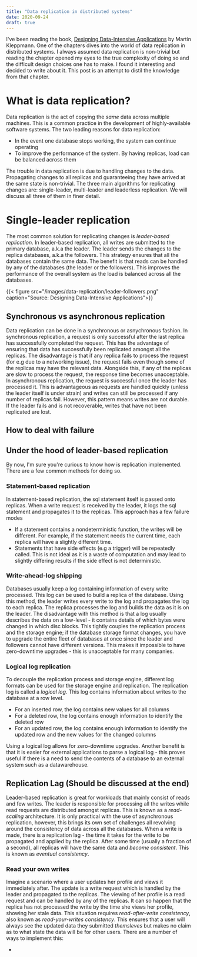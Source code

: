 ```yaml
---
title: "Data replication in distributed systems"
date: 2020-09-24
draft: true
---
```


I've been reading the book, [Designing Data-Intensive Applications](https://dataintensive.net) by Martin Kleppmann. One of the chapters dives into the world of data replication in distributed systems. I always assumed data replication is non-trivial but reading the chapter opened my eyes to the true complexity of doing so and the difficult design choices one has to make. I found it interesting and decided to write about it. This post is an attempt to distil the knowledge from that chapter.

# What is data replication?

Data replication is the act of copying the *same* data across multiple machines. This is a common practice in the development of highly-available software systems. The two leading reasons for data replication:

* In the event one database stops working, the system can continue operating
* To improve the performance of the system. By having replicas, load can be balanced across them

The trouble in data replication is due to handling changes to the data. Propagating changes to all replicas and guaranteeing they have arrived at the same state is non-trivial. The three main algorithms for replicating changes are: single-leader, multi-leader and leaderless replication. We will discuss all three of them in finer detail.

# Single-leader replication

The most common solution for replicating changes is *leader-based replication*. In leader-based replication, all writes are submitted to the primary database, a.k.a the leader. The leader sends the changes to the replica databases, a.k.a the followers. This strategy ensures that all the databases contain the same data. The benefit is that reads can be handled by any of the databases (the leader or the followers). This improves the performance of the overall system as the load is balanced across all the databases.

{{< figure src="/images/data-replication/leader-followers.png" caption="Source: Designing Data-Intensive Applications">}}

## Synchronous vs asynchronous replication

Data replication can be done in a synchronous or asnychronous fashion. In synchronous replication, a request is only successful after the last replica has successfully completed the request. This has the advantage of ensuring that data has successfully been replicated amongst all the replicas. The disadvantage is that if any replica fails to process the request (for e.g due to a networking issue), the request fails even though some of the replicas may have the relevant data. Alongside this, if any of the replicas are slow to process the request, the response time becomes unacceptable. In asynchronous replication, the request is successful once the leader has processed it. This is advantageous as requests are handled quickly (unless the leader itself is under strain) and writes can still be processed if any number of replicas fail. However, this pattern means writes are not durable. If the leader fails and is not recoverable, writes that have not been replicated are lost.

## How to deal with failure

## Under the hood of leader-based replication

By now, I'm sure you're curious to know how is replication implemented. There are a few common methods for doing so.

### Statement-based replication

In statement-based replication, the sql statement itself is passed onto replicas. When a write request is received by the leader, it logs the sql statement and propagates it to the replicas. This approach has a few failure modes

* If a statement contains a nondeterministic function, the writes will be different. For example, if the statement needs the current time, each replica will have a slightly different time.
* Statements that have side effects (e.g a trigger) will be repeatedly called. This is not ideal as it is a waste of computation and may lead to slightly differing results if the side effect is not deterministic.

### Write-ahead-log shipping

Databases usually keep a log containing information of every write processed. This log can be used to build a replica of the database. Using this method, the leader writes every write to the log and propagates the log to each replica. The replica processes the log and builds the data as it is on the leader. The disadvantage with this method is that a log usually describes the data on a low-level - it contains details of which bytes were changed in which disc blocks. This tightly couples the replication process and the storage engine; if the database storage format changes, you have to upgrade the entire fleet of databases at once since the leader and followers cannot have different versions. This makes it impossible to have zero-downtime upgrades - this is unacceptable for many companies.

### Logical log replication

To decouple the replication process and storage engine, different log formats can be used for the storage engine and replication. The replication log is called a *logical log*. This log contains information about writes to the database at a row level.

* For an inserted row, the log contains new values for all columns
* For a deleted row, the log contains enough information to identify the deleted row
* For an updated row, the log contains enough information to identify the updated row and the new values for the changed columns

Using a logical log allows for zero-downtime upgrades. Another benefit is that it is easier for external applications to parse a logical log - this proves useful if there is a need to send the contents of a database to an external system such as a datawarehouse.

## Replication Lag (Should be discussed at the end)

Leader-based replication is great for workloads that mainly consist of reads and few writes. The leader is responsible for processing all the writes while read requests are distributed amongst replicas. This is known as a *read-scaling* architecture. It is only practical with the use of asynchronous replication, however, this brings its own set of challenges all revolving around the consistency of data across all the databases. When a write is made, there is a replication lag - the time it takes for the write to be propagated and applied by the replica. After some time (usually a fraction of a second), all replicas will have the same data and *become consistent*. This is known as *eventual consistency*.

### Read your own writes

Imagine a scenario where a user updates her profile and views it immediately after. The update is a write request which is handled by the leader and propagated to the replicas. The viewing of her profile is a read request and can be handled by any of the replicas. It can so happen that the replica has not processed the write by the time she views her profile, showing her stale data. This situation requires *read-after-write consistency*, also known as *read-your-writes consistency*. This ensures that a user will always see the updated data they submitted *themsleves* but makes no claim as to what state the data will be for other users. There are a number of ways to implement this:

* 